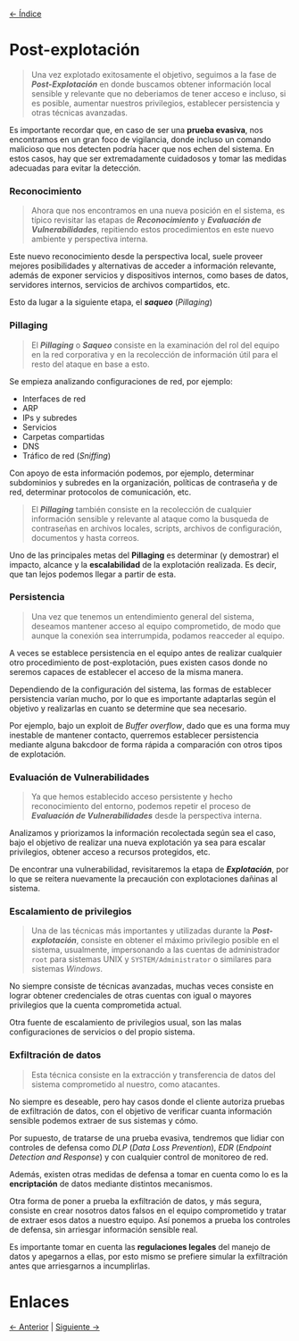 [<- Índice](../Pentesting.md)
# Post-explotación


> Una vez explotado exitosamente el objetivo, seguimos a la fase de ***Post-Explotación*** en donde buscamos obtener información local sensible y relevante que no deberiamos de tener acceso e incluso, si es posible, aumentar nuestros privilegios, establecer persistencia y otras técnicas avanzadas.

Es importante recordar que, en caso de ser una **prueba evasiva**, nos encontramos en un gran foco de vigilancia, donde incluso un comando malicioso que nos detecten podría hacer que nos echen del sistema.
En estos casos, hay que ser extremadamente cuidadosos y tomar las medidas adecuadas para evitar la detección.

### Reconocimiento

> Ahora que nos encontramos en una nueva posición en el sistema, es típico revisitar las etapas de ***Reconocimiento*** y ***Evaluación de Vulnerabilidades***, repitiendo estos procedimientos en este nuevo ambiente y perspectiva interna.

Este nuevo reconocimiento desde la perspectiva local, suele proveer mejores posibilidades y alternativas de acceder a información relevante, además de exponer servicios y dispositivos internos, como bases de datos, servidores internos, servicios de archivos compartidos, etc.

Esto da lugar a la siguiente etapa, el ***saqueo*** (*Pillaging*)

### Pillaging

> El ***Pillaging*** o ***Saqueo*** consiste en la examinación del rol del equipo en la red corporativa y en la recolección de información útil para el resto del ataque en base a esto.

Se empieza analizando configuraciones de red, por ejemplo:

- Interfaces de red
- ARP
- IPs y subredes
- Servicios
- Carpetas compartidas
- DNS
- Tráfico de red (*Sniffing*)

Con apoyo de esta información podemos, por ejemplo, determinar subdominios y subredes en la organización, políticas de contraseña y de red, determinar protocolos de comunicación, etc.

> El ***Pillaging*** también consiste en la recolección de cualquier información sensible y relevante al ataque como la busqueda de contraseñas en archivos locales, scripts, archivos de configuración, documentos y hasta correos.

Uno de las principales metas del **Pillaging** es determinar (y demostrar) el impacto, alcance y la **escalabilidad** de la explotación realizada.
Es decir, que tan lejos podemos llegar a partir de esta.

### Persistencia

> Una vez que tenemos un entendimiento general del sistema, deseamos mantener acceso al equipo comprometido, de modo que aunque la conexión sea interrumpida, podamos reacceder al equipo.

A veces se establece persistencia en el equipo antes de realizar cualquier otro procedimiento de post-explotación, pues existen casos donde no seremos capaces de establecer el acceso de la misma manera.

Dependiendo de la configuración del sistema, las formas de establecer persistencia varían mucho, por lo que es importante adaptarlas según el objetivo y realizarlas en cuanto se determine que sea necesario.

Por ejemplo, bajo un exploit de *Buffer overflow*, dado que es una forma muy inestable de mantener contacto, querremos establecer persistencia mediante alguna bakcdoor de forma rápida a comparación con otros tipos de explotación.

### Evaluación de Vulnerabilidades

> Ya que hemos establecido acceso persistente y hecho reconocimiento del entorno, podemos repetir el proceso de ***Evaluación de Vulnerabilidades*** desde la perspectiva interna.

Analizamos y priorizamos la información recolectada según sea el caso, bajo el objetivo de realizar una nueva explotación ya sea para escalar privilegios, obtener acceso a recursos protegidos, etc.

De encontrar una vulnerabilidad, revisitaremos la etapa de ***Explotación***, por lo que se reitera nuevamente la precaución con explotaciones dañinas al sistema.

### Escalamiento de privilegios

> Una de las técnicas más importantes y utilizadas durante la ***Post-explotación***, consiste en obtener el máximo privilegio posible en el sistema, usualmente, impersonando a las cuentas de administrador `root` para sistemas UNIX y `SYSTEM/Administrator` o similares para sistemas *Windows*.

No siempre consiste de técnicas avanzadas, muchas veces consiste en lograr obtener credenciales de otras cuentas con igual o mayores privilegios que la cuenta comprometida actual.

Otra fuente de escalamiento de privilegios usual, son las malas configuraciones de servicios o del propio sistema.

### Exfiltración de datos

> Esta técnica consiste en la extracción y transferencia de datos del sistema comprometido al nuestro, como atacantes.

No siempre es deseable, pero hay casos donde el cliente autoriza pruebas de exfiltración de datos, con el objetivo de verificar cuanta información sensible podemos extraer de sus sistemas y cómo.

Por supuesto, de tratarse de una prueba evasiva, tendremos que lidiar con controles de defensa como *DLP* (*Data Loss Prevention*), *EDR* (*Endpoint Detection and Response*) y con cualquier control de monitoreo de red.

Además, existen otras medidas de defensa a tomar en cuenta como lo es la **encriptación** de datos mediante distintos mecanismos.

Otra forma de poner a prueba la exfiltración de datos, y más segura, consiste en crear nosotros datos falsos en el equipo comprometido y tratar de extraer esos datos a nuestro equipo.
Así ponemos a prueba los controles de defensa, sin arriesgar información sensible real.

Es importante tomar en cuenta las **regulaciones legales** del manejo de datos y apegarnos a ellas, por esto mismo se prefiere simular la exfiltración antes que arriesgarnos a incumplirlas.

# Enlaces

[<- Anterior](Evaluacion.md) | [Siguiente ->](MovimientoLateral.md)